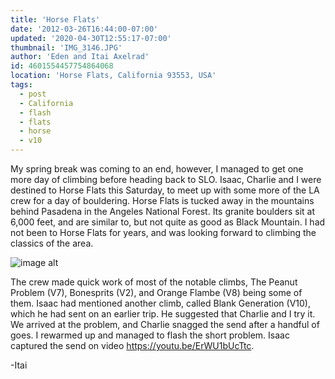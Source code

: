 ```yaml
---
title: 'Horse Flats'
date: '2012-03-26T16:44:00-07:00'
updated: '2020-04-30T12:55:17-07:00'
thumbnail: 'IMG_3146.JPG'
author: 'Eden and Itai Axelrad'
id: 4601554457754864068
location: 'Horse Flats, California 93553, USA'
tags:
  - post
  - California
  - flash
  - flats
  - horse
  - v10
---
```

My spring break was coming to an end, however, I managed to get one more day of climbing before heading back to SLO. Isaac, Charlie and I were destined to Horse Flats this Saturday, to meet up with some more of the LA crew for a day of bouldering. Horse Flats is tucked away in the mountains behind Pasadena in the Angeles National Forest. Its granite boulders sit at 6,000 feet, and are similar to, but not quite as good as Black Mountain. I had not been to Horse Flats for years, and was looking forward to climbing the classics of the area.

![image alt](/images/IMG_3146.JPG)

The crew made quick work of most of the notable climbs, The Peanut Problem (V7), Bonesprits (V2), and Orange Flambe (V8) being some of them. Isaac had mentioned another climb, called Blank Generation (V10), which he had sent on an earlier trip. He suggested that Charlie and I try it. We arrived at the problem, and Charlie snagged the send after a handful of goes. I rewarmed up and managed to flash the short problem. Isaac captured the send on video <https://youtu.be/ErWU1bUcTtc>.

-Itai
